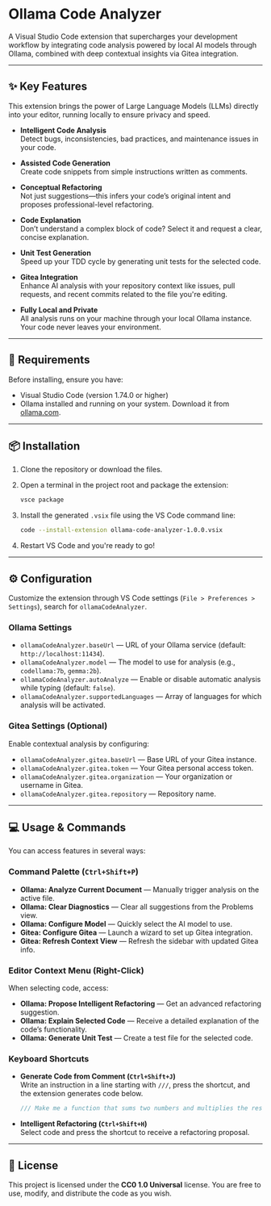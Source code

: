 
# Ollama Code Analyzer

A Visual Studio Code extension that supercharges your development workflow by integrating code analysis powered by local AI models through Ollama, combined with deep contextual insights via Gitea integration.

---

## ✨ Key Features

This extension brings the power of Large Language Models (LLMs) directly into your editor, running locally to ensure privacy and speed.

- **Intelligent Code Analysis**  
  Detect bugs, inconsistencies, bad practices, and maintenance issues in your code.

- **Assisted Code Generation**  
  Create code snippets from simple instructions written as comments.

- **Conceptual Refactoring**  
  Not just suggestions—this infers your code’s original intent and proposes professional-level refactoring.

- **Code Explanation**  
  Don’t understand a complex block of code? Select it and request a clear, concise explanation.

- **Unit Test Generation**  
  Speed up your TDD cycle by generating unit tests for the selected code.

- **Gitea Integration**  
  Enhance AI analysis with your repository context like issues, pull requests, and recent commits related to the file you're editing.

- **Fully Local and Private**  
  All analysis runs on your machine through your local Ollama instance. Your code never leaves your environment.

---

## 🚀 Requirements

Before installing, ensure you have:

- Visual Studio Code (version 1.74.0 or higher)
- Ollama installed and running on your system. Download it from [ollama.com](https://ollama.com).

---

## 📦 Installation

1. Clone the repository or download the files.
2. Open a terminal in the project root and package the extension:

   ```bash
   vsce package
   ```

3. Install the generated `.vsix` file using the VS Code command line:

   ```bash
   code --install-extension ollama-code-analyzer-1.0.0.vsix
   ```

4. Restart VS Code and you're ready to go!

---

## ⚙️ Configuration

Customize the extension through VS Code settings (`File > Preferences > Settings`), search for `ollamaCodeAnalyzer`.

### Ollama Settings

- `ollamaCodeAnalyzer.baseUrl` — URL of your Ollama service (default: `http://localhost:11434`).
- `ollamaCodeAnalyzer.model` — The model to use for analysis (e.g., `codellama:7b`, `gemma:2b`).
- `ollamaCodeAnalyzer.autoAnalyze` — Enable or disable automatic analysis while typing (default: `false`).
- `ollamaCodeAnalyzer.supportedLanguages` — Array of languages for which analysis will be activated.

### Gitea Settings (Optional)

Enable contextual analysis by configuring:

- `ollamaCodeAnalyzer.gitea.baseUrl` — Base URL of your Gitea instance.
- `ollamaCodeAnalyzer.gitea.token` — Your Gitea personal access token.
- `ollamaCodeAnalyzer.gitea.organization` — Your organization or username in Gitea.
- `ollamaCodeAnalyzer.gitea.repository` — Repository name.

---

## 💻 Usage & Commands

You can access features in several ways:

### Command Palette (`Ctrl+Shift+P`)

- **Ollama: Analyze Current Document** — Manually trigger analysis on the active file.
- **Ollama: Clear Diagnostics** — Clear all suggestions from the Problems view.
- **Ollama: Configure Model** — Quickly select the AI model to use.
- **Gitea: Configure Gitea** — Launch a wizard to set up Gitea integration.
- **Gitea: Refresh Context View** — Refresh the sidebar with updated Gitea info.

### Editor Context Menu (Right-Click)

When selecting code, access:

- **Ollama: Propose Intelligent Refactoring** — Get an advanced refactoring suggestion.
- **Ollama: Explain Selected Code** — Receive a detailed explanation of the code’s functionality.
- **Ollama: Generate Unit Test** — Create a test file for the selected code.

### Keyboard Shortcuts

- **Generate Code from Comment (`Ctrl+Shift+J`)**  
  Write an instruction in a line starting with `///`, press the shortcut, and the extension generates code below.

  ```javascript
  /// Make me a function that sums two numbers and multiplies the result by 10
  ```

- **Intelligent Refactoring (`Ctrl+Shift+H`)**  
  Select code and press the shortcut to receive a refactoring proposal.

---

## 📜 License

This project is licensed under the **CC0 1.0 Universal** license. You are free to use, modify, and distribute the code as you wish.
